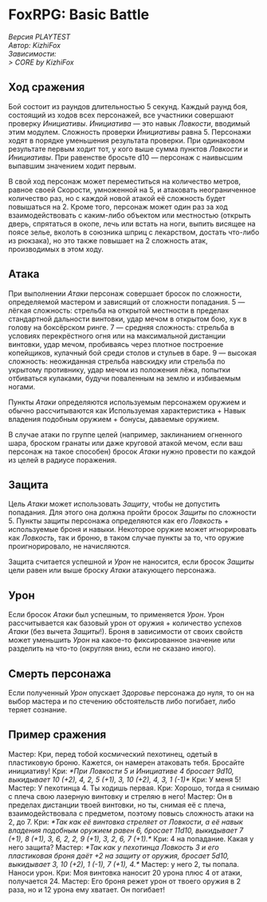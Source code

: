 # FoxRPG: Basic Battle

*Версия PLAYTEST*  
*Автор: KizhiFox*  
*Зависимости:*  
*> CORE by KizhiFox*

## Ход сражения

Бой состоит из раундов длительностью 5 секунд. Каждый раунд боя, состоящий из ходов всех персонажей, все участники совершают проверку *Инициативы*. *Инициатива* — это навык *Ловкости*, вводимый этим модулем. Сложность проверки *Инициативы* равна 5. Персонажи ходят в порядке уменьшения результата проверки. При одинаковом результате первым ходит тот, у кого выше сумма пунктов *Ловкости* и *Инициативы*. При равенстве бросьте d10 — персонаж с наивысшим выпавшим значением ходит первым.

В свой ход персонаж может переместиться на количество метров, равное своей Скорости, умноженной на 5, и атаковать неограниченное количество раз, но с каждой новой атакой её сложность будет повышаться на 2. Кроме того, персонаж может один раз за ход взаимодействовать с каким-либо объектом или местностью (открыть дверь, спрятаться в окопе, лечь или встать на ноги, выпить висящее на поясе зелье, вколоть в союзника шприц с лекарством, достать что-либо из рюкзака), но это также повышает на 2 сложность атак, производимых в этом ходу.

## Атака

При выполнении *Атаки* персонаж совершает бросок по сложности, определяемой мастером и зависящий от сложности попадания. 5 — лёгкая сложность: стрельба на открытой местности в пределах стандартной дальности винтовки, удар мечом в открытом бою, хук в голову на боксёрском ринге. 7 — средняя сложность: стрельба в условиях перекрёстного огня или на максимальной дистанции винтовки, удар мечом, пробиваясь через плотное построение копейщиков, кулачный бой среди столов и стульев в баре. 9 — высокая сложность: неожиданная стрельба навскидку или стрельба по укрытому противнику, удар мечом из положения лёжа, попытки отбиваться кулаками, будучи поваленным на землю и избиваемым ногами.

Пункты *Атаки* определяются используемым персонажем оружием и обычно рассчитываются как Используемая характеристика + Навык владения подобным оружием + бонусы, даваемые оружием.

В случае атаки по группе целей (например, заклинанием огненного шара, броском гранаты или даже круговой атакой мечом, если ваш персонаж на такое способен) бросок *Атаки* нужно провести по каждой из целей в радиусе поражения.

## Защита

Цель *Атаки* может использовать *Защиту*, чтобы не допустить попадания. Для этого она должна пройти бросок *Защиты* по сложности 5. Пункты защиты персонажа определяются как его *Ловкость* + используемые броня и навыки. Некоторое оружие может игнорировать как *Ловкость*, так и броню, в таком случае пункты за то, что оружие проигнорировало, не начисляются.

Защита считается успешной и *Урон* не наносится, если бросок *Защиты* цели равен или выше броску *Атаки* атакующего персонажа.

## Урон

Если бросок *Атаки* был успешным, то применяется *Урон*. Урон рассчитывается как базовый урон от оружия + количество успехов *Атаки* (без вычета *Защиты*!). Броня в зависимости от своих свойств может уменьшить *Урон* на какое-то фиксированное значение или разделить на что-то (округляя вниз, если не сказано иного).

## Смерть персонажа

Если полученный *Урон* опускает *Здоровье* персонажа до нуля, то он на выбор мастера и по стечению обстоятельств либо погибает, либо теряет сознание.

## Пример сражения

Мастер: Кри, перед тобой космический пехотинец, одетый в пластиковую броню. Кажется, он намерен атаковать тебя. Бросайте инициативу!
Кри: *\*При Ловкости 5 и Инициативе 4 бросает 9d10, выкидывает 10 (+2), 4, 2, 5 (+1), 3, 10 (+2), 4, 3, 1 (-1)\**
Кри: У меня 5!
Мастер: У пехотинца 4. Ты ходишь первая.
Кри: Хорошо, тогда я снимаю с плеча свою лазерную винтовку и стреляю в него!
Мастер: Он в пределах дистанции твоей винтовки, но ты, снимая её с плеча, взаимодействовала с предметом, поэтому повысь сложность атаки на 2, до 7.
Кри: *\*Так как её винтовка стреляет от Ловкости, а её навык владения подобным оружием равен 6, бросает 11d10, выкидывает 7 (+1), 8 (+1), 3, 6, 2, 2, 9 (+1), 3, 2, 6, 7 (+1).\**
Кри: 4 на попадание. Какая у него защита?
Мастер: *\*Так как у пехотинца Ловкость 3 и его пластиковая броня даёт +2 на защиту от оружия, бросает 5d10, выкидывает 3, 10 (+2), 1 (-1), 7 (+1), 4.\**
Мастер: у него 2, ты попала. Наноси урон.
Кри: Моя винтовка наносит 20 урона плюс 4 от атаки, получается 24.
Мастер: Его броня режет урон от твоего оружия в 2 раза, но и 12 урона ему хватает. Он погибает!

